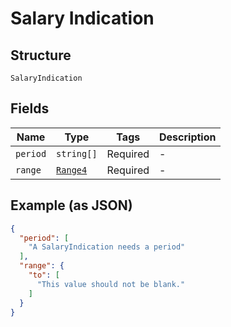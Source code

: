 
# Salary Indication

## Structure

`SalaryIndication`

## Fields

| Name | Type | Tags | Description |
|  --- | --- | --- | --- |
| `period` | `string[]` | Required | - |
| `range` | [`Range4`](../../doc/models/range-4.md) | Required | - |

## Example (as JSON)

```json
{
  "period": [
    "A SalaryIndication needs a period"
  ],
  "range": {
    "to": [
      "This value should not be blank."
    ]
  }
}
```

